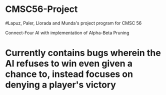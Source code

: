 # CMSC56-Project
#Lapuz, Paler, Llorada and Munda's project program for CMSC 56

Connect-Four AI with implementation of Alpha-Beta Pruning

# Currently contains bugs wherein the AI refuses to win even given a chance to, instead focuses on denying a player's victory 
